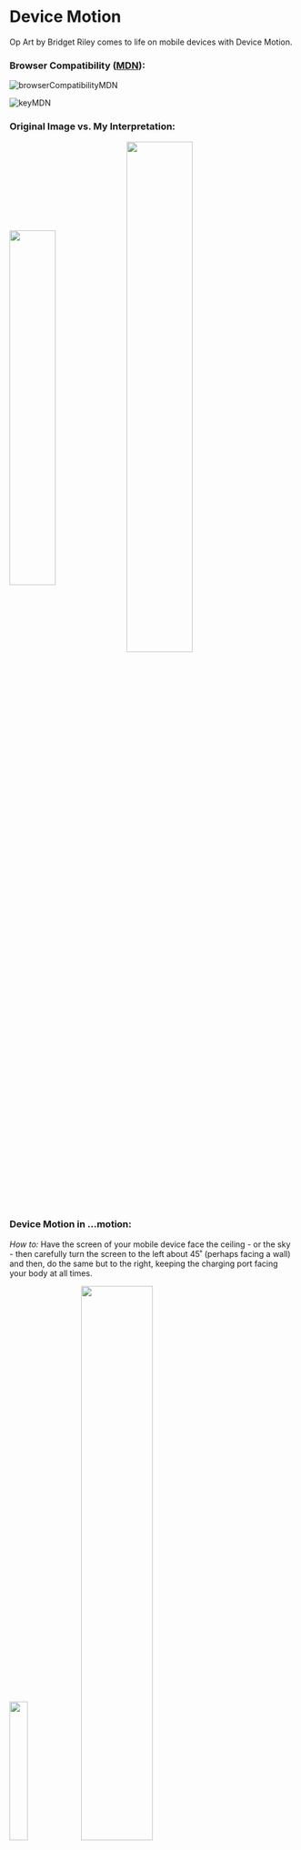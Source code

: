 # Device Motion
Op Art by Bridget Riley comes to life on mobile devices with Device Motion.
### Browser Compatibility (<a href="https://developer.mozilla.org/en-US/docs/Web/API/Window/devicemotion_event#browser_compatibility">MDN</a>):
![browserCompatibilityMDN](https://user-images.githubusercontent.com/70993217/224460875-d3707257-b66f-47d5-839a-44c1fc986044.png)

![keyMDN](https://user-images.githubusercontent.com/70993217/224460878-8c63f0f7-4368-4b2f-9650-3889217358f9.png)


### Original Image vs. My Interpretation:
<img align="center" src="https://d7hftxdivxxvm.cloudfront.net/?resize_to=fit&width=800&height=796&quality=80&src=https%3A%2F%2Fd32dm0rphc51dk.cloudfront.net%2FRkVf05cQRyyK5nWo5s8z1w%2Flarge.jpg" width="40%"/> <img align="center" src="https://webpage.pace.edu/zd79703n/homework/hw4/pic1.png" width="48%"/> 

### Device Motion in ...motion: 
<i>How to:</i> Have the screen of your mobile device face the ceiling - or the sky - then carefully turn the screen to the left about 45˚ (perhaps facing a wall) and then, do the same but to the right, keeping the charging port facing your body at all times.

<img src="https://media.giphy.com/media/X3fObwQG38spooLjYF/giphy.gif" width="25%"/><img src="https://dev.opera.com/articles/w3c-device-orientation-api/device-gamma.png" width="50%"/>
